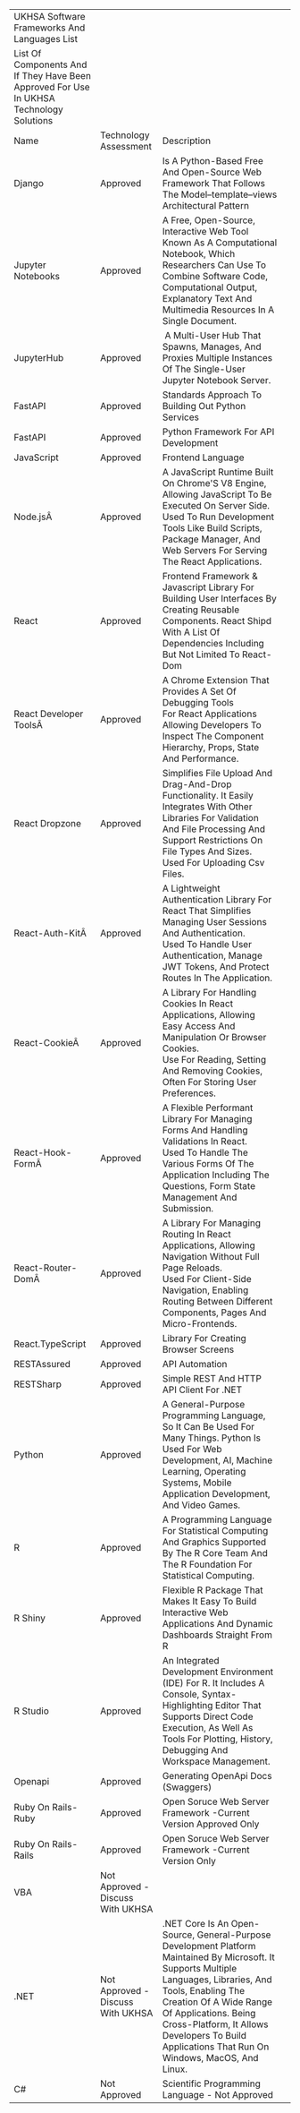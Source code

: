|                                                                                         |                                   |                                                                                                                                                                                                                                                                                                                 |   |
|-----------------------------------------------------------------------------------------|-----------------------------------|-----------------------------------------------------------------------------------------------------------------------------------------------------------------------------------------------------------------------------------------------------------------------------------------------------------------|---|
| UKHSA Software Frameworks And Languages List                                            |                                   |                                                                                                                                                                                                                                                                                                                 |   |
| List Of Components And If They Have Been Approved For Use In UKHSA Technology Solutions |                                   |                                                                                                                                                                                                                                                                                                                 |   |
| Name                                                                                    | Technology Assessment             | Description                                                                                                                                                                                                                                                                                                     |   |
| Django                                                                                  | Approved                          | Is A Python-Based Free And Open-Source Web Framework That Follows The Model–template–views Architectural Pattern                                                                                                                                                                                                |   |
| Jupyter Notebooks                                                                       | Approved                          | A Free, Open-Source, Interactive Web Tool Known As A Computational Notebook, Which Researchers Can Use To Combine Software Code, Computational Output, Explanatory Text And Multimedia Resources In A Single Document.                                                                                          |   |
| JupyterHub                                                                              | Approved                          |  A Multi-User Hub That Spawns, Manages, And Proxies Multiple Instances Of The Single-User Jupyter Notebook Server.                                                                                                                                                                                              |   |
| FastAPI                                                                                 | Approved                          | Standards Approach To Building Out Python Services                                                                                                                                                                                                                                                              |   |
| FastAPI                                                                                 | Approved                          | Python Framework For API Development                                                                                                                                                                                                                                                                            |   |
| JavaScript                                                                              | Approved                          | Frontend Language                                                                                                                                                                                                                                                                                               |   |
| Node.jsÂ                                                                                | Approved                          | A JavaScript Runtime Built On Chrome'S V8 Engine, Allowing JavaScript To Be Executed On Server Side.<br>Used To Run Development Tools Like Build Scripts, Package Manager, And Web Servers For Serving The React Applications.                                                                                  |   |
| React                                                                                   | Approved                          | Frontend Framework & Javascript Library For Building User Interfaces By Creating Reusable Components. React Shipd With A List Of Dependencies Including But Not Limited To React-Dom                                                                                                                            |   |
| React Developer ToolsÂ                                                                  | Approved                          | A Chrome Extension That Provides A Set Of Debugging Tools For React Applications Allowing Developers To Inspect The Component Hierarchy, Props, State And Performance.                                                                                                                                          |   |
| React Dropzone                                                                          | Approved                          | Simplifies File Upload And Drag-And-Drop Functionality. It Easily Integrates With Other Libraries For Validation And File Processing And Support Restrictions On File Types And Sizes.<br>Used For Uploading Csv Files.                                                                                         |   |
| React-Auth-KitÂ                                                                         | Approved                          | A Lightweight Authentication Library For React That Simplifies Managing User Sessions And Authentication.<br>Used To Handle User Authentication, Manage JWT Tokens, And Protect Routes In The Application.                                                                                                      |   |
| React-CookieÂ                                                                           | Approved                          | A Library For Handling Cookies In React Applications, Allowing Easy Access And Manipulation Or Browser Cookies.<br>Use For Reading, Setting And Removing Cookies, Often For Storing User Preferences.                                                                                                           |   |
| React-Hook-FormÂ                                                                        | Approved                          | A Flexible Performant Library For Managing Forms And Handling Validations In React.<br>Used To Handle The Various Forms Of The Application Including The Questions, Form State Management And Submission.                                                                                                       |   |
| React-Router-DomÂ                                                                       | Approved                          | A Library For Managing Routing In React Applications, Allowing Navigation Without Full Page Reloads.<br>Used For Client-Side Navigation, Enabling Routing Between Different Components, Pages And Micro-Frontends.                                                                                              |   |
| React.TypeScript                                                                        | Approved                          | Library For Creating Browser Screens                                                                                                                                                                                                                                                                            |   |
| RESTAssured                                                                             | Approved                          | API Automation                                                                                                                                                                                                                                                                                                  |   |
| RESTSharp                                                                               | Approved                          | Simple REST And HTTP API Client For .NET                                                                                                                                                                                                                                                                        |   |
| Python                                                                                  | Approved                          | A General-Purpose Programming Language, So It Can Be Used For Many Things. Python Is Used For Web Development, AI, Machine Learning, Operating Systems, Mobile Application Development, And Video Games.                                                                                                        |   |
| R                                                                                       | Approved                          | A Programming Language For Statistical Computing And Graphics Supported By The R Core Team And The R Foundation For Statistical Computing.                                                                                                                                                                      |   |
| R Shiny                                                                                 | Approved                          | Flexible R Package That Makes It Easy To Build Interactive Web Applications And Dynamic Dashboards Straight From R                                                                                                                                                                                              |   |
| R Studio                                                                                | Approved                          | An Integrated Development Environment (IDE) For R. It Includes A Console, Syntax-Highlighting Editor That Supports Direct Code Execution, As Well As Tools For Plotting, History, Debugging And Workspace Management.                                                                                           |   |
| Openapi                                                                                 | Approved                          | Generating OpenApi Docs (Swaggers)                                                                                                                                                                                                                                                                              |   |
| Ruby On Rails- Ruby                                                                     | Approved                          | Open Soruce Web Server Framework -Current Version Approved Only                                                                                                                                                                                                                                                 |   |
| Ruby On Rails- Rails                                                                    | Approved                          | Open Soruce Web Server Framework -Current Version Only                                                                                                                                                                                                                                                          |   |
| VBA                                                                                     | Not Approved - Discuss With UKHSA |                                                                                                                                                                                                                                                                                                                 |   |
| .NET                                                                                    | Not Approved - Discuss With UKHSA | .NET Core Is An Open-Source, General-Purpose Development Platform Maintained By Microsoft. It Supports Multiple Languages, Libraries, And Tools, Enabling The Creation Of A Wide Range Of Applications. Being Cross-Platform, It Allows Developers To Build Applications That Run On Windows, MacOS, And Linux. |   |
| C#                                                                                      | Not Approved                      | Scientific Programming Language - Not Approved                                                                                                                                                                                                                                                                  |   |
